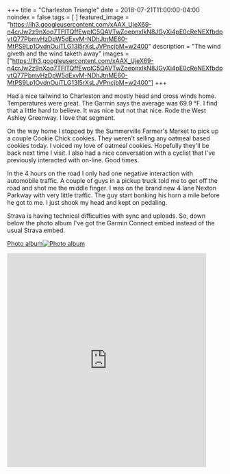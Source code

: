 +++
title =  "Charleston Triangle"
date = 2018-07-21T11:00:00-04:00
noindex = false
tags = [ ]
featured_image = "https://lh3.googleusercontent.com/xAAX_UjeX69-n4crJw2z9nXoq7TFlTQffEwpIC5QAVTwZoepnxIkN8JGyXi4pE0cReNEXfbdpvtQ77PbmvHzDpW5dExvM-NDhJtnME60-MtPS9Lp1OvdnOuiTLG13l5rXsLJVPncjbM=w2400"
description = "The wind giveth and the wind taketh away"
images = ["https://lh3.googleusercontent.com/xAAX_UjeX69-n4crJw2z9nXoq7TFlTQffEwpIC5QAVTwZoepnxIkN8JGyXi4pE0cReNEXfbdpvtQ77PbmvHzDpW5dExvM-NDhJtnME60-MtPS9Lp1OvdnOuiTLG13l5rXsLJVPncjbM=w2400"]
+++

Had a nice tailwind to Charleston and mostly head and cross winds home. Temperatures were great. The Garmin says the average was 69.9 °F. I find that a little hard to believe. It was nice but not that nice. Rode the West Ashley Greenway. I love that segment.

On the way home I stopped by the Summerville Farmer's Market to pick up a couple Cookie Chick cookies. They weren't selling any oatmeal based cookies today. I voiced my love of oatmeal cookies. Hopefully they'll be back next time I visit. I also had a nice conversation with a cyclist that I've previously interacted with on-line. Good times. 

In the 4 hours on the road I only had one negative interaction with automobile traffic. A couple of guys in a pickup truck told me to get off the road and shot me the middle finger. I was on the brand new 4 lane Nexton Parkway with very little traffic. The guy start bonking his horn a mile before he got to me. I just shook my head and kept on pedaling.

Strava is having technical difficulties with sync and uploads. So, down below the photo album I've got the Garmin Connect embed instead of the usual Strava embed.


[Photo album![Photo album](https://lh3.googleusercontent.com/njncsPwC9996r_jZ6xjjleAjnKodZZLzu4IEgWZ_JHC1vdlFDUWUZnULDpJwveM1uqBWQqZEGrxA6vHyNLPK9l3HRYVvz2nctfFZgHIuXla8awe8MU9r2vQAkeNxBcjipI8VDWr-_3E=w2400)](https://photos.app.goo.gl/3fbUFo8XNzK9tSgB6)


<iframe src='https://connect.garmin.com/modern/activity/embed/2868897860' title='Berkeley County Road Cycling' width='465' height='500' frameborder='0'></iframe>
